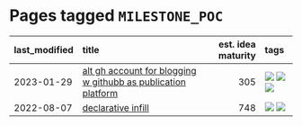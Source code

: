 # Pages tagged `MILESTONE_POC`

|last_modified|title|est. idea maturity|tags
|:---|:---|---:|:---|
|2023-01-29|[alt gh account for blogging w githubb as publication platform](../alt_gh_account_for_blogging.md)|305|[![](https://img.shields.io/badge/tag-MILESTONE_POC-36f98)](../tags/MILESTONE_POC.md) [![](https://img.shields.io/badge/tag-publication-dad82b)](../tags/publication.md) [![](https://img.shields.io/badge/tag-wip-1614f8)](../tags/wip.md)|
|2022-08-07|[declarative infill](../declarative-infill.md)|748|[![](https://img.shields.io/badge/tag-MILESTONE_POC-36f98)](../tags/MILESTONE_POC.md) [![](https://img.shields.io/badge/tag-experimental-3f9741)](../tags/experimental.md)|